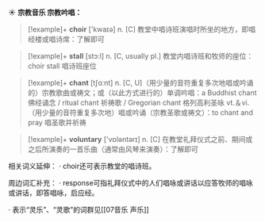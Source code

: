 ☀ <span class="category">**宗教音乐 宗教吟唱：**</span>
>[!example]+ <span class="vocabulary">**choir**</span> ['kwaɪə] 
> <span class="definition">n. [C] 教堂中唱诗班演唱时所坐的地方，即唱经楼或唱诗席：</span>了解即可
           
>[!example]+ <span class="vocabulary">**stall**</span> [stɔ:l]
> <span class="definition">n. [C, usually pl.] 教堂内唱诗班和牧师的座位：</span>choir stall 唱诗班座位

>[!example]+ <span class="vocabulary">**chant**</span> [tʃɑːnt] 
> <span class="definition">n. [C, U]（用少量的音符重复多次地唱或吟诵的）宗教歌曲或祷文；或（以此方式进行的）单调吟唱：</span>a Buddhist chant 佛经诵念 / ritual chant 祈祷歌 / Gregorian chant 格列高利圣咏 <span class="definition">vt.＆vi.（用少量的音符重复多次地）唱或吟诵（宗教圣歌或祷文）：</span>to chant and pray 唱圣歌并祈祷

>[!example]+ <span class="vocabulary">**voluntary**</span> ['vɒləntərɪ] 
> <span class="definition">n. [C] 在教堂礼拜仪式之前、期间或之后所演奏的一首乐曲（通常由风琴来演奏）：</span>了解即可

相关词义延伸：
· choir还可表示教堂的唱诗班。

周边词汇补充：
· response可指礼拜仪式中的人们唱咏或讲话以应答牧师的唱咏或讲话，即答唱咏，启应经。
 
· 表示“灵乐”、“灵歌”的词群见[[07音乐 声乐]]
